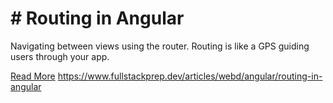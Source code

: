# # Routing in Angular

Navigating between views using the router. Routing is like a GPS guiding users through your app.

[Read More](https://www.fullstackprep.dev/articles/webd/angular/routing-in-angular) https://www.fullstackprep.dev/articles/webd/angular/routing-in-angular